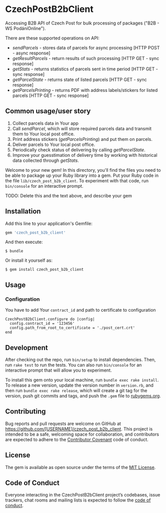 # CzechPostB2bClient
Accessing B2B API of Czech Post for bulk processing of packages ("B2B - WS PodáníOnline").

There are these supported operations on API:
- *sendParcels* - stores data of parcels for async processing [HTTP POST - async response]
- *getResultParcels* - return results of such processing [HTTP GET - sync response]
- *getStats* - returns statistics of parcels sent in time period [HTTP GET - sync response]
- *getParcelState* - returns state of listed parcels [HTTP GET - sync response]
- *getParcelsPrinting* - returns PDF with address labels/stickers for listed parcels [HTTP GET - sync response]

## Common usage/user story ##
1) Collect parcels data in Your app
2) Call *sendParcel*, which will store required parcels data and transmit them to Your local post office.
3) Print address stickers (*getParcelsPrinting*) and put them on parcels.
4) Deliver parcels to Your local post office.
5) Periodically check status of delivering by calling *getParcelState*.
6) Improve your guesstimation of delivery time by working with historical data collected through *getStats*.




Welcome to your new gem! In this directory, you'll find the files you need to be able to package up your Ruby library into a gem. Put your Ruby code in the file `lib/czech_post_b2b_client`. To experiment with that code, run `bin/console` for an interactive prompt.

TODO: Delete this and the text above, and describe your gem

## Installation

Add this line to your application's Gemfile:

```ruby
gem 'czech_post_b2b_client'
```

And then execute:

    $ bundle

Or install it yourself as:

    $ gem install czech_post_b2b_client

## Usage

### Configuration ###
You have to add Your `contract_id` and path to certificate to configuration
```
CzechPostB2bClient.configure do |config|
  config.contract_id = '123456'
  config.path_from_root_to_certificate = './post_cert.crt'
end
```

## Development

After checking out the repo, run `bin/setup` to install dependencies. Then, run `rake test` to run the tests. You can also run `bin/console` for an interactive prompt that will allow you to experiment.

To install this gem onto your local machine, run `bundle exec rake install`. To release a new version, update the version number in `version.rb`, and then run `bundle exec rake release`, which will create a git tag for the version, push git commits and tags, and push the `.gem` file to [rubygems.org](https://rubygems.org).

## Contributing

Bug reports and pull requests are welcome on GitHub at https://github.com/[USERNAME]/czech_post_b2b_client. This project is intended to be a safe, welcoming space for collaboration, and contributors are expected to adhere to the [Contributor Covenant](http://contributor-covenant.org) code of conduct.

## License

The gem is available as open source under the terms of the [MIT License](https://opensource.org/licenses/MIT).

## Code of Conduct

Everyone interacting in the CzechPostB2bClient project’s codebases, issue trackers, chat rooms and mailing lists is expected to follow the [code of conduct](https://github.com/[USERNAME]/czech_post_b2b_client/blob/master/CODE_OF_CONDUCT.md).
